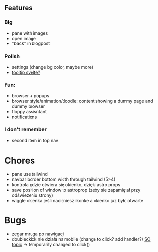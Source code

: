 ## Features

### Big
- pane with images
- open image
- "back" in blogpost
### Polish

- settings (change bg color, maybe more)
- [tooltip svelte?](https://dev.to/danawoodman/svelte-quick-tip-using-actions-to-integrate-with-javascript-libraries-tippy-tooltips-2m94)

### Fun:

- browser + popups
- browser style/animation/doodle: content showing a dummy page and dummy browser
- floppy assisntant
- notifications

### I don't remember

- second item in top nav

# Chores

- pane use tailwind
- navbar border bottom width through tailwind (5>4)
- kontrola gdzie otwiera się okienko, dzięki astro props
- save position of window to astroprop (zeby sie zapamiętał przy odświezeniu strony)
- wiggle okienka jeśli nacisniesz ikonke a okienko juz było otwarte

# Bugs
- zegar mruga po nawigacji
- doubleckick nie działa na mobile (change to click? add handler?) [SO topic](https://stackoverflow.com/questions/28940676/how-to-make-ondblclick-event-works-on-phone) -> temporarily changed to click()
